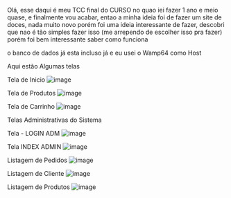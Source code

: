 Olá, esse daqui é meu TCC final do CURSO no quao iei fazer 1 ano e meio quase, e finalmente vou acabar, entao a minha ideia foi de fazer um site de doces, nada muito novo
porém foi uma ideia interessante de fazer, descobri que nao é tão simples fazer isso (me arrependo de escolher isso pra fazer) porém foi bem interessante saber como funciona 

o banco de dados já esta incluso já e eu usei o Wamp64 como Host

Aqui estão Algumas telas 

Tela de Inicio
![image](https://github.com/BrunoLCLopes/Tcc-Loja-Doces/assets/160807716/86784902-4701-43f6-b82c-7e7105ee786c)

Tela de Produtos
![image](https://github.com/BrunoLCLopes/Tcc-Loja-Doces/assets/160807716/a6ffb7a6-6b36-4220-8de4-d64be931b627)

Tela de Carrinho
![image](https://github.com/BrunoLCLopes/Tcc-Loja-Doces/assets/160807716/0f22d75d-784f-46ce-a870-72416dd00ada)


Telas Administrativas do Sistema

Tela - LOGIN ADM
![image](https://github.com/BrunoLCLopes/Tcc-Loja-Doces/assets/160807716/8cab530b-a4bc-4103-bfec-743d0f15924e)

Tela INDEX ADMIN
![image](https://github.com/BrunoLCLopes/Tcc-Loja-Doces/assets/160807716/014fdd22-f313-47c8-a154-be40160e2d40)

Listagem de Pedidos
![image](https://github.com/BrunoLCLopes/Tcc-Loja-Doces/assets/160807716/df38b8bd-d305-4143-809b-a5d96b64a195)

Listagem de Cliente
![image](https://github.com/BrunoLCLopes/Tcc-Loja-Doces/assets/160807716/73cd3d75-a816-44c4-9013-3f190006d40b)

Listagem de Produtos
![image](https://github.com/BrunoLCLopes/Tcc-Loja-Doces/assets/160807716/54ff367f-04be-44a8-a354-277420e17ff9)

